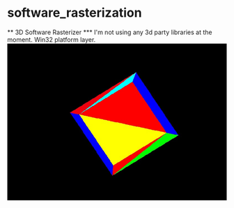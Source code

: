 # software_rasterization
** 3D Software Rasterizer ***
I'm not using any 3d party libraries at the moment. Win32 platform layer.
![Rendered 3D cube](https://github.com/shvaykoroman/software_rasterization/blob/master/cube.jpg)
